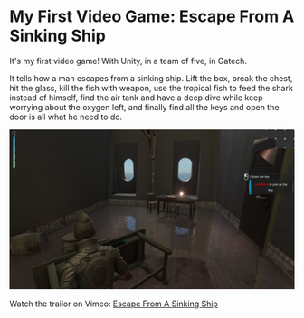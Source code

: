 # My First Video Game: Escape From A Sinking Ship

It's my first video game! With Unity, in a team of five, in Gatech. 

It tells how a man escapes from a sinking ship. Lift the box, break the chest, hit the glass, kill the fish with weapon, use the tropical fish to feed the shark instead of himself, find the air tank and have a deep dive while keep worrying about the oxygen left, and finally find all the keys and open the door is all what he need to do.

![figure](scene.png)

Watch the trailor on Vimeo:
[Escape From A Sinking Ship](https://vimeo.com/408223219)
